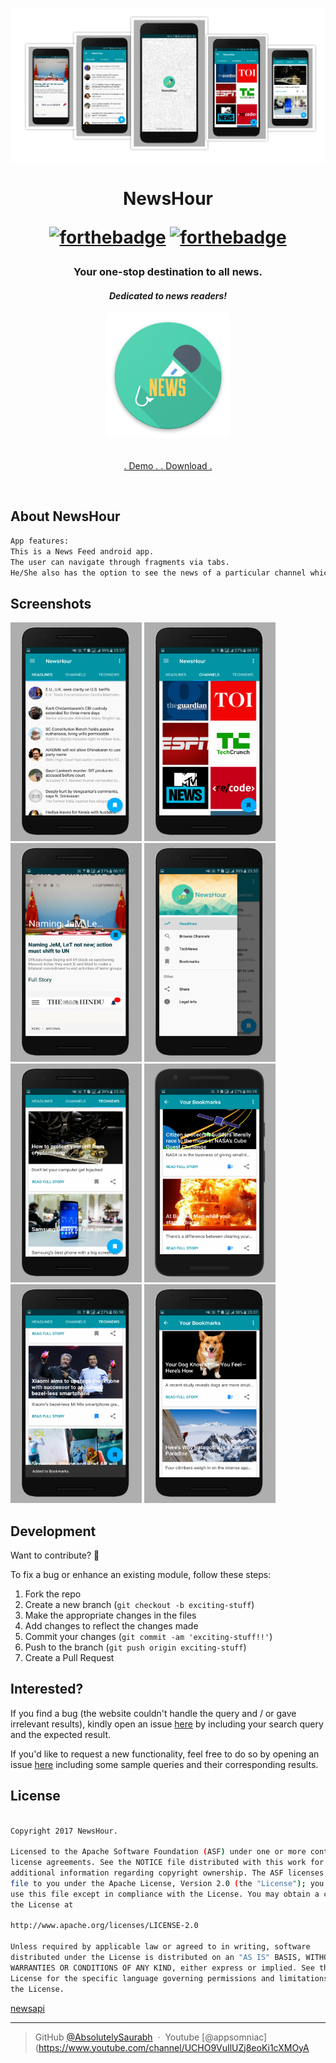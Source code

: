 ![screenshot](https://github.com/AbsolutelySaurabh/NewHour/blob/master/screenshots/collage.png)
<h1 align="center">
    NewsHour
  <br>
  
  [![forthebadge](https://forthebadge.com/images/badges/made-with-java.svg)](https://forthebadge.com) [![forthebadge](https://forthebadge.com/images/badges/built-for-android.svg)](https://forthebadge.com)
  
</h1>
<h3 align="center">Your one-stop destination to all news.</h3>
<h4 align="center"> <i>Dedicated to news readers!</i></h4>
<h6 align="center"><a href="https://drive.google.com/uc?export=download&id=1D8xx4FX4onx4rrjow4zWKnjMcFxV3pD8"><img src="https://github.com/AbsolutelySaurabh/NewHour/blob/master/playstore-icon.png" width="200"></a></h6>
<p align="center">
  <a href="https://www.youtube.com/watch?v=DD6MVW7FV8Y">
    . Demo .
  </a>
  <a href="https://play.google.com/store/apps/details?id=dexter.appsomniac.newshour&hl=en">
    . Download .
  </a>
</p>
<br>

## About NewsHour

```bash
App features:
This is a News Feed android app.
The user can navigate through fragments via tabs.
He/She also has the option to see the news of a particular channel which he choose.

```
  
## Screenshots  
  <img  src="screenshots/a.png" width="210" height="350" >   <img src="screenshots/b.png" width="210" height="350">
  <img src="screenshots/c.png" width="210" height="350"> <img src="screenshots/d.png" width="210" height="350">
   <img src="screenshots/e.png" width="210" height="350">   <img src="screenshots/g.png" width="210" height="350">
        <img src="screenshots/i.png" width="210" height="350">     <img src="screenshots/j.png" width="210" height="350">


  
## Development  
Want to contribute? **:pencil:**  
  
To fix a bug or enhance an existing module, follow these steps:  
  
1. Fork the repo
2. Create a new branch (`git checkout -b exciting-stuff`)
3. Make the appropriate changes in the files
4. Add changes to reflect the changes made
5. Commit your changes (`git commit -am 'exciting-stuff!!'`)
6. Push to the branch (`git push origin exciting-stuff`)
7. Create a Pull Request
  
  
## Interested?  
If you find a bug (the website couldn't handle the query and / or gave irrelevant results), kindly open an issue [here](https://github.com/AbsolutelySaurabh/NewHour/issues/new) by including your search query and the expected result.  
  
If you'd like to request a new functionality, feel free to do so by opening an issue [here](https://github.com/AbsolutelySaurabh/NewHour/issues/new) including some sample queries and their corresponding results.
  
  
## License

```bash

Copyright 2017 NewsHour.

Licensed to the Apache Software Foundation (ASF) under one or more contributor
license agreements. See the NOTICE file distributed with this work for
additional information regarding copyright ownership. The ASF licenses this
file to you under the Apache License, Version 2.0 (the "License"); you may not
use this file except in compliance with the License. You may obtain a copy of
the License at

http://www.apache.org/licenses/LICENSE-2.0

Unless required by applicable law or agreed to in writing, software
distributed under the License is distributed on an "AS IS" BASIS, WITHOUT
WARRANTIES OR CONDITIONS OF ANY KIND, either express or implied. See the
License for the specific language governing permissions and limitations under
the License.  
  ```
  [newsapi](http://www.newsapi.com/)

---

> GitHub [@AbsolutelySaurabh](https://github.com/AbsolutelySaurabh) &nbsp;&middot;&nbsp;
> Youtube [@appsomniac](https://www.youtube.com/channel/UCHO9VuIlUZj8eoKi1cXMOyA
